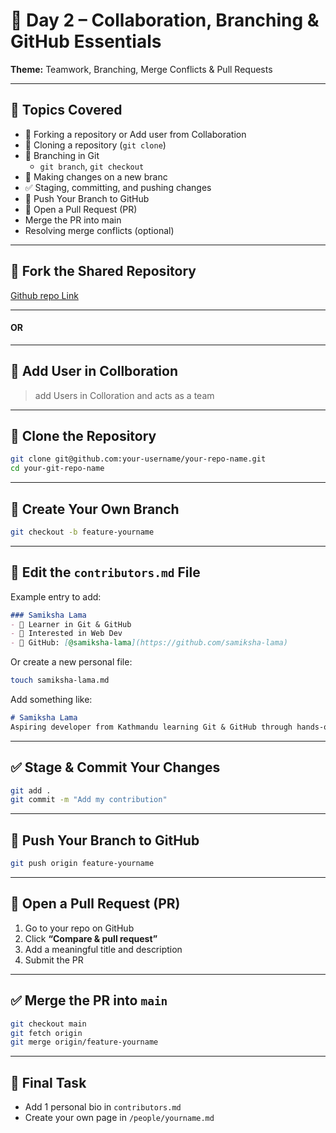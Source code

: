 
# 📅 Day 2 – Collaboration, Branching & GitHub Essentials
**Theme:** Teamwork, Branching, Merge Conflicts & Pull Requests

---

## 🔧 Topics Covered
- 🔄 Forking a repository or Add user from Collaboration
- 🔄 Cloning a repository (`git clone`)
- 🌿 Branching in Git
  - `git branch`, `git checkout`
- 📝 Making changes on a new branc
- ✅ Staging, committing, and pushing changes
- 🚀 Push Your Branch to GitHub
- 🔁 Open a Pull Request (PR)
- Merge the PR into main
- Resolving merge conflicts (optional)

---

## 🔄 Fork the Shared Repository
[Github repo Link](https://github.com/samyak-shrestha/git-repo-example)

---
#### OR
---

## 🔄 Add User in Collboration
> add Users in Colloration and acts as a team

---

## 🔄 Clone the Repository

```bash
git clone git@github.com:your-username/your-repo-name.git
cd your-git-repo-name
```

---

## 🌿 Create Your Own Branch
```bash
git checkout -b feature-yourname
```

---

## 📝 Edit the `contributors.md` File

Example entry to add:
```markdown
### Samiksha Lama
- 🧠 Learner in Git & GitHub
- 💼 Interested in Web Dev
- 🔗 GitHub: [@samiksha-lama](https://github.com/samiksha-lama)
```

Or create a new personal file:
```bash
touch samiksha-lama.md
```

Add something like:
```markdown
# Samiksha Lama
Aspiring developer from Kathmandu learning Git & GitHub through hands-on practice.
```

---

## ✅ Stage & Commit Your Changes
```bash
git add .
git commit -m "Add my contribution"
```

---

## 🚀 Push Your Branch to GitHub
```bash
git push origin feature-yourname
```

---

## 🔁 Open a Pull Request (PR)
1. Go to your repo on GitHub
2. Click **“Compare & pull request”**
3. Add a meaningful title and description
4. Submit the PR

---

## ✅ Merge the PR into `main`
```bash
git checkout main
git fetch origin
git merge origin/feature-yourname
```

---


## 🎯 Final Task
- Add 1 personal bio in `contributors.md`
- Create your own page in `/people/yourname.md`
